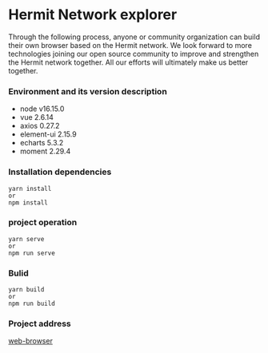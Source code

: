 # Hermit Network explorer
Through the following process, anyone or community organization can build their own browser based on the Hermit network. We look forward to more technologies joining our open source community to improve and strengthen the Hermit network together. All our efforts will ultimately make us better together.
### Environment and its version description

* node  v16.15.0
* vue  2.6.14
* axios  0.27.2
* element-ui  2.15.9
* echarts 5.3.2
* moment 2.29.4



### Installation dependencies
```
yarn install
or
npm install
```

### project operation
```
yarn serve
or
npm run serve
```

### Bulid
```
yarn build
or
npm run build
```


### Project address
[web-browser](https://github.com/HermitMatrixNetwork/web-browser)
